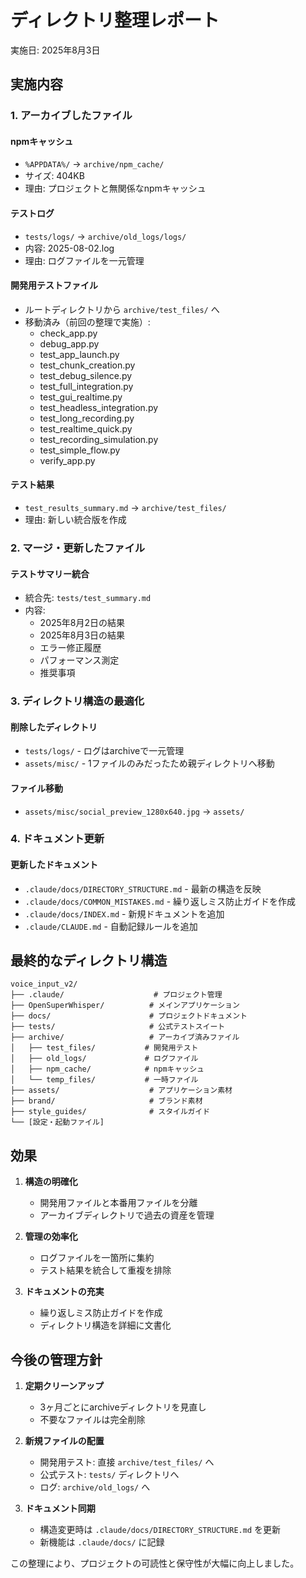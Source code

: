 # ディレクトリ整理レポート

実施日: 2025年8月3日

## 実施内容

### 1. アーカイブしたファイル

#### npmキャッシュ
- `%APPDATA%/` → `archive/npm_cache/`
- サイズ: 404KB
- 理由: プロジェクトと無関係なnpmキャッシュ

#### テストログ
- `tests/logs/` → `archive/old_logs/logs/`
- 内容: 2025-08-02.log
- 理由: ログファイルを一元管理

#### 開発用テストファイル
- ルートディレクトリから `archive/test_files/` へ
- 移動済み（前回の整理で実施）:
  - check_app.py
  - debug_app.py
  - test_app_launch.py
  - test_chunk_creation.py
  - test_debug_silence.py
  - test_full_integration.py
  - test_gui_realtime.py
  - test_headless_integration.py
  - test_long_recording.py
  - test_realtime_quick.py
  - test_recording_simulation.py
  - test_simple_flow.py
  - verify_app.py

#### テスト結果
- `test_results_summary.md` → `archive/test_files/`
- 理由: 新しい統合版を作成

### 2. マージ・更新したファイル

#### テストサマリー統合
- 統合先: `tests/test_summary.md`
- 内容:
  - 2025年8月2日の結果
  - 2025年8月3日の結果
  - エラー修正履歴
  - パフォーマンス測定
  - 推奨事項

### 3. ディレクトリ構造の最適化

#### 削除したディレクトリ
- `tests/logs/` - ログはarchiveで一元管理
- `assets/misc/` - 1ファイルのみだったため親ディレクトリへ移動

#### ファイル移動
- `assets/misc/social_preview_1280x640.jpg` → `assets/`

### 4. ドキュメント更新

#### 更新したドキュメント
- `.claude/docs/DIRECTORY_STRUCTURE.md` - 最新の構造を反映
- `.claude/docs/COMMON_MISTAKES.md` - 繰り返しミス防止ガイドを作成
- `.claude/docs/INDEX.md` - 新規ドキュメントを追加
- `.claude/CLAUDE.md` - 自動記録ルールを追加

## 最終的なディレクトリ構造

```
voice_input_v2/
├── .claude/                    # プロジェクト管理
├── OpenSuperWhisper/          # メインアプリケーション
├── docs/                      # プロジェクトドキュメント
├── tests/                     # 公式テストスイート
├── archive/                   # アーカイブ済みファイル
│   ├── test_files/           # 開発用テスト
│   ├── old_logs/             # ログファイル
│   ├── npm_cache/            # npmキャッシュ
│   └── temp_files/           # 一時ファイル
├── assets/                    # アプリケーション素材
├── brand/                     # ブランド素材
├── style_guides/              # スタイルガイド
└── [設定・起動ファイル]
```

## 効果

1. **構造の明確化**
   - 開発用ファイルと本番用ファイルを分離
   - アーカイブディレクトリで過去の資産を管理

2. **管理の効率化**
   - ログファイルを一箇所に集約
   - テスト結果を統合して重複を排除

3. **ドキュメントの充実**
   - 繰り返しミス防止ガイドを作成
   - ディレクトリ構造を詳細に文書化

## 今後の管理方針

1. **定期クリーンアップ**
   - 3ヶ月ごとにarchiveディレクトリを見直し
   - 不要なファイルは完全削除

2. **新規ファイルの配置**
   - 開発用テスト: 直接 `archive/test_files/` へ
   - 公式テスト: `tests/` ディレクトリへ
   - ログ: `archive/old_logs/` へ

3. **ドキュメント同期**
   - 構造変更時は `.claude/docs/DIRECTORY_STRUCTURE.md` を更新
   - 新機能は `.claude/docs/` に記録

この整理により、プロジェクトの可読性と保守性が大幅に向上しました。
